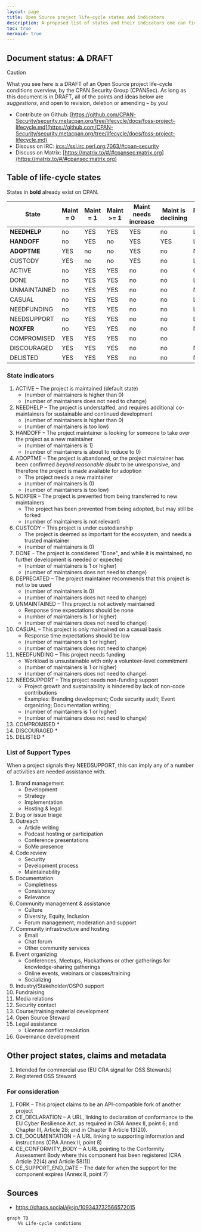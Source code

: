 ```yaml
---
layout: page
title: Open Source project life-cycle states and indicators
description: A proposed list of states and their indicators one can find an Open Source project in
toc: true
mermaid: true
---
```


## Document status: ⚠️  DRAFT

> [!CAUTION]
> What you see here is a DRAFT of an Open Source project life-cycle conditions overview, by the CPAN Security Group (CPANSec).
> As long as this document is in DRAFT, all of the points and ideas below are _suggestions_, and open to revision, deletion or amending – by you!
>
> - Contribute on Github: [https://github.com/CPAN-Security/security.metacpan.org/tree/lifecycle/docs/foss-project-lifecycle.md](https://github.com/CPAN-Security/security.metacpan.org/tree/lifecycle/docs/foss-project-lifecycle.md)
> - Discuss on IRC: [ircs://ssl.irc.perl.org:7063/#cpan-security](ircs://ssl.irc.perl.org:7063/#cpan-security)
> - Discuss on Matrix: [https://matrix.to/#/#cpansec:matrix.org](https://matrix.to/#/#cpansec:matrix.org)


## Table of life-cycle states

States in **bold** already exist on CPAN.

| State        | Maint = 0 | Maint = 1 | Maint >= 1 | Maint needs increase | Maint is declining | Response time | Submitter  |
| ------------ | --------- | --------- | ---------- | -------------------- | ------------------ | ------------- | ---------- |
| **NEEDHELP** | no        | YES       | YES        | YES                  | no                 | LOW           | Maintainer |
| **HANDOFF**  | no        | YES       | no         | YES                  | YES                | LOW           | Maintainer |
| **ADOPTME**  | YES       | no        | no         | YES                  | no                 | NONE          | Ecosystem  |
| CUSTODY      | YES       | no        | no         | YES                  | no                 | LOW           | Ecosystem  |
| ACTIVE       | no        | YES       | YES        | no                   | no                 | OK            | Maintainer |
| DONE         | no        | YES       | YES        | no                   | no                 | LOW           | Maintainer |
| UNMAINTAINED | no        | YES       | YES        | no                   | no                 | NONE          | Maintainer |
| CASUAL       | no        | YES       | YES        | no                   | no                 | LOW           | Maintainer |
| NEEDFUNDING  | no        | YES       | YES        | no                   | no                 | LOW           | Maintainer |
| NEEDSUPPORT  | no        | YES       | YES        | no                   | no                 | LOW           | Maintainer |
| **NOXFER**   | no        | YES       | YES        | no                   | no                 | NONE          | Ecosystem  |
| COMPROMISED  | YES       | YES       | YES        | no                   | no                 |               | Ecosystem  |
| DISCOURAGED  | YES       | YES       | YES        | no                   | no                 | NONE          | Ecosystem  |
| DELISTED     | YES       | YES       | YES        | no                   | no                 | NONE          | Ecosystem  |


### State indicators

1. ACTIVE – The project is maintained (default state)
    * (number of maintainers is higher than 0)
    * (number of maintainers does not need to change)
1. NEEDHELP – The project is understaffed, and requires additional co-maintainers for sustainable and continued development
    * (number of maintainers is higher than 0)
    * (number of maintainers is too low)
1. HANDOFF – The project maintainer is looking for someone to take over the project as a new maintainer
    * (number of maintainers is 1)
    * (number of maintainers is about to reduce to 0)
1. ADOPTME – The project is abandoned, or the project maintainer has been confirmed _beyond reasonable doubt_ to be unresponsive, and therefore the project is made available for adoption
    * The project needs a new maintainer
    * (number of maintainers is 0)
    * (number of maintainers is too low)
1. NOXFER – The project is prevented from being transferred to new maintainers
    * The project has been prevented from being adopted, but may still be forked
    * (number of maintainers is not relevant)
1. CUSTODY – This project is under custodianship
    * The project is deemed as important for the ecosystem, and needs a trusted maintainer
    * (number of maintainers is 0)
1. DONE – The project is considered "Done", and while it is maintained, no further development is needed or expected
    * (number of maintainers is 1 or higher)
    * (number of maintainers does not need to change)
1. DEPRECATED – The project maintainer recommends that this project is not to be used
    * (number of maintainers is 0)
    * (number of maintainers does not need to change)
1. UNMAINTAINED – This project is not actively maintained
    * Response time expectations should be none
    * (number of maintainers is 1 or higher)
    * (number of maintainers does not need to change)
1. CASUAL – This project is only maintained on a casual basis
    * Response time expectations should be low
    * (number of maintainers is 1 or higher)
    * (number of maintainers does not need to change)
1. NEEDFUNDING – This project needs funding
    * Workload is unsustainable with only a volunteer-level commitment
    * (number of maintainers is 1 or higher)
    * (number of maintainers does not need to change)
1. NEEDSUPPORT – This project needs non-funding support
    * Project growth and sustainability is hindered by lack of non-code contributions
    * Examples: Branding development; Code security audit; Event organizing; Documentation writing;
    * (number of maintainers is 1 or higher)
    * (number of maintainers does not need to change)
1. COMPROMISED
    * 
1. DISCOURAGED
    * 
1. DELISTED
    * 

### List of Support Types

When a project signals they NEEDSUPPORT, this can imply any of a number of activities are needed assistance with.

1. Brand management
    * Development
    * Strategy
    * Implementation
    * Hosting & legal
1. Bug or issue triage
1. Outreach
    * Article writing
    * Podcast hosting or participation
    * Conference presentations
    * SoMe presence
1. Code review
    * Security
    * Development process
    * Maintainability
1. Documentation
    * Completness
    * Consistency
    * Relevance
1. Community management & assistance
    * Culture
    * Diversity, Equity, Inclusion
    * Forum management, moderation and support
1. Community infrastructure and hosting
    * Email
    * Chat forum
    * Other community services
1. Event organizing
    * Conferences, Meetups, Hackathons or other gatherings for knowledge-sharing gatherings
    * Online events, webinars or classes/training
    * Socializing
1. Industry/Stakeholder/OSPO support
1. Fundraising
1. Media relations
1. Security contact
1. Course/training material development
1. Open Source Steward
1. Legal assistance
    * License conflict resolution
1. Governance development


## Other project states, claims and metadata

1. Intended for commercial use (EU CRA signal for OSS Stewards)
1. Registered OSS Steward


### For consideration

1. FORK – This project claims to be an API-compatible fork of another project
1. CE_DECLARATION – A URL, linking to declaration of conformance to the EU Cyber Resilience Act, as required in CRA Annex II, point 6; and Chapter III, Article 28; and in Chapter II Article 13(20).
1. CE_DOCUMENTATION – A URL linking to supporting information and instructions (CRA Annex II, point 8)
1. CE_CONFORMITY_BODY – A URL pointing to the Conformity Assessment Body where this component has been registered (CRA Article 22(4) and Article 58(1))
1. CE_SUPPORT_END_DATE – The date for when the support for the component expires (Annex II, point 7)


## Sources

* https://chaos.social/@sjn/109343732566572015


```mermaid
graph TB
    %% Life-cycle conditions
```
